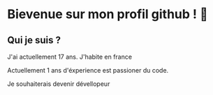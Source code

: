 # Bievenue sur mon profil github ! 🖖

## Qui je suis ?
J'ai actuellement 17 ans. J'habite en france

Actuellement 1 ans d'éxperience est passioner du code.

Je souhaiterais devenir dévellopeur